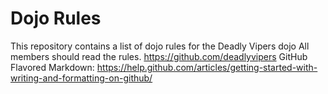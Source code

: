 Dojo Rules
==========

This repository contains a list of dojo rules for the Deadly Vipers dojo
All members should read the rules.
https://github.com/deadlyvipers
GitHub Flavored Markdown: https://help.github.com/articles/getting-started-with-writing-and-formatting-on-github/
